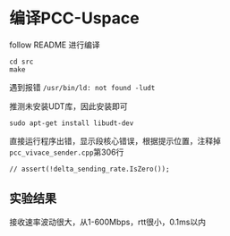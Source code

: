 # 编译PCC-Uspace

follow README 进行编译

```
cd src
make
```

遇到报错 `/usr/bin/ld: not found -ludt`

推测未安装UDT库，因此安装即可

```
sudo apt-get install libudt-dev
```

直接运行程序出错，显示段核心错误，根据提示位置，注释掉`pcc_vivace_sender.cpp`第306行

```
// assert(!delta_sending_rate.IsZero());
```

## 实验结果

接收速率波动很大，从1-600Mbps，rtt很小，0.1ms以内